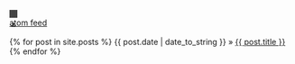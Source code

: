 <script>
document.getElementById("blogsmall").style.backgroundColor="#EFAB00";
document.getElementById("blogtext").style.color="#000000";
document.getElementById("blog").className="menu2active";
</script>
<br><br>
[<div style="background-color:#444444;color:#FFFFFF;width:1em;height:1em;text-align:center;position:relative;"><span style="font-size:2em;">.</span><span style="font-size:0.5em;"></span><span style="font-size:1em;"></span></div> atom feed](http://rickardhultgren.github.io/lympha/atom.xml)
<br><br>
{% for post in site.posts %}
{{ post.date | date_to_string }} &raquo; <a href="/lympha{{post.url}}">{{ post.title }}</a>
{% endfor %}

